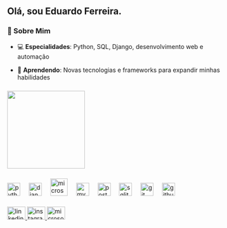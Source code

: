 <h2 align="left">Olá, sou Eduardo Ferreira.</h2>

<h3 align="left">🚀 Sobre Mim</h3>

- 💻 **Especialidades**: Python, SQL, Django, desenvolvimento web e automação


- 🌱 **Aprendendo**: Novas tecnologias e frameworks para expandir minhas habilidades

###

<div align="left">
  <img height=180 align="center" src="https://github-readme-stats.vercel.app/api?username=EduardoFerreira22&theme=tokyonight&rank_icon=github&card_width=300&show_icons=true&bg_color=90,000000,040449"  />
</div>


###
<p><p/>
<div align="left">
  <img src="https://skillicons.dev/icons?i=py" height="30" alt="python logo"  />
  <img width="12" />
  <img src="https://skillicons.dev/icons?i=django" height="30" alt="django logo"  />
  <img width="12" />
  <img src="https://cdn.jsdelivr.net/gh/devicons/devicon/icons/microsoftsqlserver/microsoftsqlserver-plain.svg" height="40" alt="microsoftsqlserver logo"  />
  <img width="12" />
  <img src="https://skillicons.dev/icons?i=mysql" height="30" alt="mysql logo"  />
  <img width="12" />
  <img src="https://skillicons.dev/icons?i=postgres" height="30" alt="postgresql logo"  />
  <img width="12" />
  <img src="https://skillicons.dev/icons?i=sqlite" height="30" alt="sqlite logo"  />
  <img width="12" />
  <img src="https://skillicons.dev/icons?i=git" height="30" alt="git logo"  />
  <img width="12" />
  <img src="https://skillicons.dev/icons?i=github" height="30" alt="github logo"  />
</div>

###
###

<div align="left">
  <a href="www.linkedin.com/in/ eduardoferreira11914a6" target="_blank">
    <img src="https://raw.githubusercontent.com/maurodesouza/profile-readme-generator/master/src/assets/icons/social/linkedin/default.svg" width="42" height="30" alt="linkedin logo"  />
  </a>
  <a href="https://www.instagram.com/eduardo_ferreira_22/" target="_blank">
    <img src="https://raw.githubusercontent.com/maurodesouza/profile-readme-generator/master/src/assets/icons/social/instagram/default.svg" width="42" height="30" alt="instagram logo"  />
  </a>
  <a href="eduardoferreia_of@outlook.com" target="_blank">
    <img src="https://raw.githubusercontent.com/maurodesouza/profile-readme-generator/master/src/assets/icons/social/microsoft-outlook/default.svg" width="42" height="30" alt="microsoft-outlook logo"  />
  </a>
</div>

###

